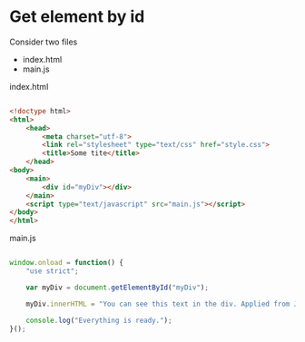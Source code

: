 # Get element by id  

Consider two files
* index.html
* main.js

index.html

```html

<!doctype html>
<html>
    <head>
        <meta charset="utf-8">
        <link rel="stylesheet" type="text/css" href="style.css">
        <title>Some tite</title>
    </head>
<body>
    <main>
        <div id="myDiv"></div>
    </main>
    <script type="text/javascript" src="main.js"></script>
</body>
</html>

```

main.js

```javascript

window.onload = function() {
    "use strict";

    var myDiv = document.getElementById("myDiv");

    myDiv.innerHTML = "You can see this text in the div. Applied from JavaScript.";

    console.log("Everything is ready.");
}();

```

